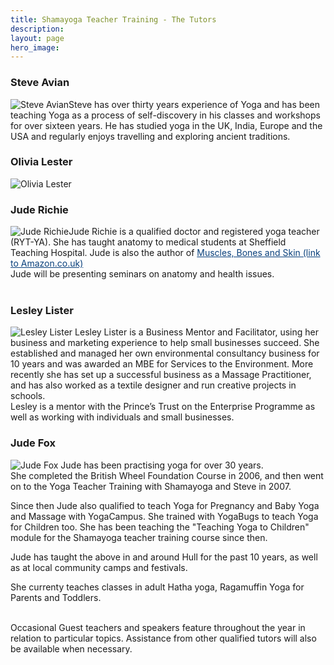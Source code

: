 ```yaml
---
title: Shamayoga Teacher Training - The Tutors
description:
layout: page
hero_image:
---
```



<h3>
Steve Avian</h3>
<div>
<img alt="Steve Avian" class="photo-tutor" src="//lh3.googleusercontent.com/-HBIIsvABrgc/U2vbBc9m3YI/AAAAAAAAAHw/yBCNoxN6dJU/s137/steve.jpg" />Steve has over thirty years experience of Yoga and has been teaching Yoga as a process of self-discovery in his classes and workshops for over sixteen years. He has studied yoga in the UK, India, Europe and the USA and regularly enjoys travelling and exploring ancient traditions.</div>
<div style="clear: both;">
</div>
<h3>
Olivia Lester</h3>
<div>
<img alt="Olivia Lester" class="photo-tutor" src="https://lh3.googleusercontent.com/-k-cOmxfZyZQ/WyvE5vQmaGI/AAAAAAAABls/Xps1YVPvk9Ax--I6Doif88b9cMWbIzDEwCJoC/s130-e30/olivia.jpg />Olivia Lester has been practicing Yoga for 15 years, and has been running classes and workshops in Sheffield for over 8 years, having trained at Morely College, London. She is also qualified to run active birth, pregnancy and post-natal Yoga classes.</div>
<div style="clear: both;">
</div>
<h3>
Jude Richie</h3>
<div>
<img alt="Jude Richie" class="photo-tutor" src="//lh3.googleusercontent.com/-rMXH3MGthGY/U2va_ChOWqI/AAAAAAAAAGw/MHLcWWzgUoc/s125/jude.jpg" />Jude Richie is a qualified doctor and registered yoga teacher (RYT-YA). She has taught anatomy to medical students at Sheffield Teaching Hospital. Jude is also the author of&nbsp;<a href="https://www.amazon.co.uk/Crash-Course-Muscles-Bones-Course-UK/dp/0723434344/ref=sr_1_1?s=books&amp;ie=UTF8&amp;qid=1286828441&amp;sr=1-1" style="color: #09407c; margin: 0px; padding: 0px;">Muscles, Bones and Skin (link to Amazon.co.uk)</a></div>
<div>
Jude will be presenting seminars on anatomy and health issues.</div>
<br />
<h3>Lesley Lister</h3>
<div>
<img alt="Lesley Lister" class="photo-tutor" src="https://lh3.googleusercontent.com/-L978zUh-Y9Y/WypntyYC8sI/AAAAAAAABgM/TBE7Id8b1KMIEKDdvt5MDbB7oJujoZB3QCJoC/s125-e30/Lesley%2BLister%2B7.jpg" />
Lesley Lister is a Business Mentor and Facilitator, using her business and marketing experience to help small businesses succeed.  
She established and managed her own environmental consultancy business for 10 years and was awarded an MBE for Services to the Environment. More recently she has set up a successful business as a Massage Practitioner, and has also worked as a textile designer and run creative projects in schools. <br/>
Lesley is a mentor with the Prince’s Trust on the Enterprise Programme as well as working with individuals and small businesses. 
</div>
<h3>Jude Fox</h3>
<div>
<img alt="Jude Fox" class="photo-tutor" src="https://lh3.googleusercontent.com/-jPahyjnnZUw/WypuVc7FV-I/AAAAAAAABjw/6sRS6tXLfugKm58toZIxB9gJ_-LEBbWGQCL0BGAs/s125-e30/JudeFox.jpg"/>
Jude has been practising yoga for over 30 years.<br/>
She completed the British Wheel Foundation Course in 2006, and then went on to the Yoga Teacher Training with Shamayoga and Steve in 2007.<br/>

Since then Jude also qualified to teach Yoga for Pregnancy and Baby Yoga and Massage with YogaCampus.  She trained with YogaBugs to teach Yoga for Children too. She has been teaching the "Teaching Yoga to Children" module for the Shamayoga teacher training course since then.<br/>

Jude has taught the above in and around Hull for the past 10 years, as well as at local community camps and festivals.<br/>

She currenty teaches classes in adult Hatha yoga, Ragamuffin Yoga for Parents and Toddlers.<br/>
</div>
<br/>
<div class="well well-lg">
Occasional Guest teachers and speakers feature throughout the year in relation to particular topics. Assistance from other qualified tutors will also be available when necessary.&nbsp;</div>
